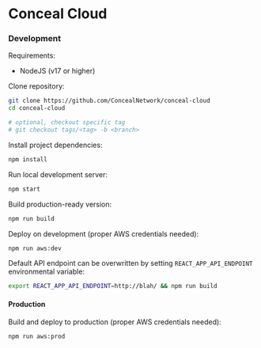 # Conceal Cloud


### Development

Requirements:
- NodeJS (v17 or higher)

Clone repository:
```bash
git clone https://github.com/ConcealNetwork/conceal-cloud
cd conceal-cloud

# optional, checkout specific tag
# git checkout tags/<tag> -b <branch>
```

Install project dependencies:
```bash
npm install
```

Run local development server:
```bash
npm start
```

Build production-ready version:
```bash
npm run build
```

Deploy on development (proper AWS credentials needed):
```bash
npm run aws:dev
```

Default API endpoint can be overwritten by setting `REACT_APP_API_ENDPOINT`
environmental variable:
```bash
export REACT_APP_API_ENDPOINT=http://blah/ && npm run build
```

#### Production

Build and deploy to production (proper AWS credentials needed):
```bash
npm run aws:prod
```
